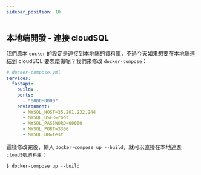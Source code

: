 ```yaml
---
sidebar_position: 10
---
```



## 本地端開發 - 連接 cloudSQL

我們原本 `docker` 的設定是連接到本地端的資料庫，不過今天如果想要在本地端連結到 cloudSQL 要怎麼做呢？我們來修改 `docker-compose`：

```yml
# docker-compose.yml
services:
  fastapi:
    build: .
    ports:
      - "8000:8000"
    environment:
      - MYSQL_HOST=35.201.232.244
      - MYSQL_USER=root
      - MYSQL_PASSWORD=00000
      - MYSQL_PORT=3306
      - MYSQL_DB=test
```


這樣修改完後，輸入 `docker-compose up --build`，就可以直接在本地連進 `cloudSQL資料庫`：
```shell
$ docker-compose up --build
```
